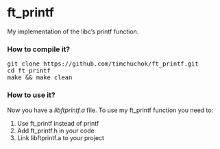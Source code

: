 # ft_printf
My implementation of the libc’s printf function.

<h3>How to compile it?</h3>

<pre>
git clone https://github.com/timchuchok/ft_printf.git
cd ft_printf
make && make clean
</pre>

<h3>How to use it?</h3>

Now you have a <i>libftprintf.a</i> file.
To use my ft_printf function you need to:
1) Use ft_printf instead of printf
2) Add ft_printf.h in your code
3) Link libftprintf.a to your project
